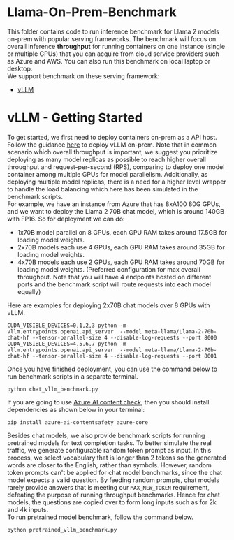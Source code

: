 # Llama-On-Prem-Benchmark
This folder contains code to run inference benchmark for Llama 2 models on-prem with popular serving frameworks.
The benchmark will focus on overall inference **throughput** for running containers on one instance (single or multiple GPUs) that you can acquire from cloud service providers such as Azure and AWS. You can also run this benchmark on local laptop or desktop.  
We support benchmark on these serving framework:
* [vLLM](https://github.com/vllm-project/vllm)


# vLLM - Getting Started
To get started, we first need to deploy containers on-prem as a API host. Follow the guidance [here](../../../inference/model_servers/llama-on-prem.md#setting-up-vllm-with-llama-2) to deploy vLLM on-prem.
Note that in common scenario which overall throughput is important, we suggest you prioritize deploying as many model replicas as possible to reach higher overall throughput and request-per-second (RPS), comparing to deploy one model container among multiple GPUs for model parallelism. Additionally, as deploying multiple model replicas, there is a need for a higher level wrapper to handle the load balancing which here has been simulated in the benchmark scripts.  
For example, we have an instance from Azure that has 8xA100 80G GPUs, and we want to deploy the Llama 2 70B chat model, which is around 140GB with FP16. So for deployment we can do:
* 1x70B model parallel on 8 GPUs, each GPU RAM takes around 17.5GB for loading model weights.
* 2x70B models each use 4 GPUs, each GPU RAM takes around 35GB for loading model weights.
* 4x70B models each use 2 GPUs, each GPU RAM takes around 70GB for loading model weights. (Preferred configuration for max overall throughput. Note that you will have 4 endpoints hosted on different ports and the benchmark script will route requests into each model equally)

Here are examples for deploying 2x70B chat models over 8 GPUs with vLLM.
```
CUDA_VISIBLE_DEVICES=0,1,2,3 python -m vllm.entrypoints.openai.api_server  --model meta-llama/Llama-2-70b-chat-hf --tensor-parallel-size 4 --disable-log-requests --port 8000 
CUDA_VISIBLE_DEVICES=4,5,6,7 python -m vllm.entrypoints.openai.api_server  --model meta-llama/Llama-2-70b-chat-hf --tensor-parallel-size 4 --disable-log-requests --port 8001 
```
Once you have finished deployment, you can use the command below to run benchmark scripts in a separate terminal. 

```
python chat_vllm_benchmark.py
```
<!-- markdown-link-check-disable -->
If you are going to use [Azure AI content check](https://azure.microsoft.com/en-us/products/ai-services/ai-content-safety), then you should install dependencies as shown below in your terminal:
<!-- markdown-link-check-enable -->
```
pip install azure-ai-contentsafety azure-core
```
Besides chat models, we also provide benchmark scripts for running pretrained models for text completion tasks. To better simulate the real traffic, we generate configurable random token prompt as input. In this process, we select vocabulary that is longer than 2 tokens so the generated words are closer to the English, rather than symbols.
However, random token prompts can't be applied for chat model benchmarks, since the chat model expects a valid question. By feeding random prompts, chat models rarely provide answers that is meeting our ```MAX_NEW_TOKEN``` requirement, defeating the purpose of running throughput benchmarks. Hence for chat models, the questions are copied over to form long inputs such as for 2k and 4k inputs.   
To run pretrained model benchmark, follow the command below.
```
python pretrained_vllm_benchmark.py
```

